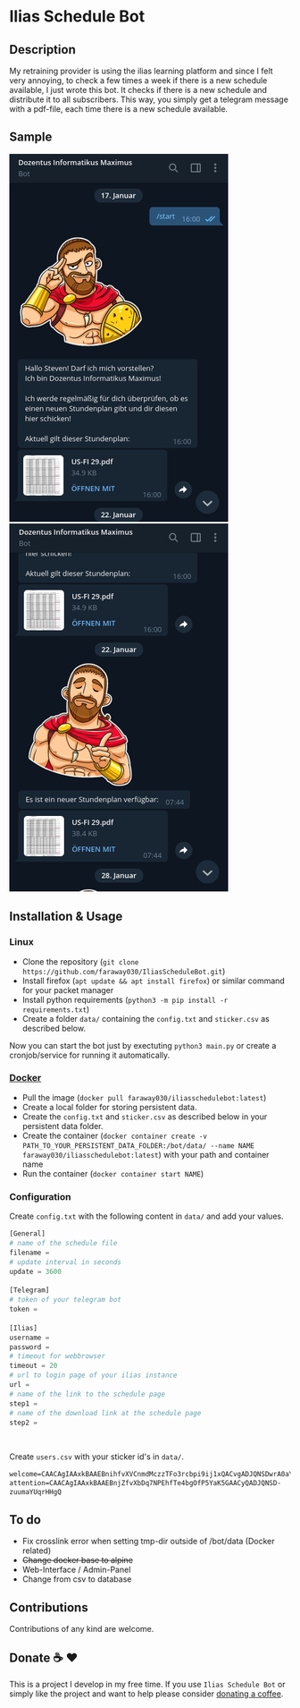 # Ilias Schedule Bot

## Description
My retraining provider is using the ilias learning platform and since I felt very annoying, to check a few times a week if there is a new schedule available, I just wrote this bot. It checks if there is a new schedule and distribute it to all subscribers. This way, you simply get a telegram message with a pdf-file, each time there is a new schedule available.

## Sample
![Demo PNG Image](https://github.com/faraway030/IliasScheduleBot/raw/master/demo.png) ![Demo PNG Image](https://github.com/faraway030/IliasScheduleBot/raw/master/demo2.png)

## Installation & Usage
### Linux
- Clone the repository (`git clone https://github.com/faraway030/IliasScheduleBot.git`)
- Install firefox (`apt update && apt install firefox`) or similar command for your packet manager
- Install python requirements (`python3 -m pip install -r requirements.txt`)
- Create a folder `data/` containing the `config.txt` and `sticker.csv` as described below. 

Now you can start the bot just by exectuting `python3 main.py` or create a cronjob/service for running it automatically.

###  [Docker](https://hub.docker.com/r/faraway030/iliasschedulebot)
- Pull the image (`docker pull faraway030/iliasschedulebot:latest`)
- Create a local folder for storing persistent data.
- Create the `config.txt` and `sticker.csv` as described below in your persistent data folder.
- Create the container (`docker container create -v PATH_TO_YOUR_PERSISTENT_DATA_FOLDER:/bot/data/ --name NAME faraway030/iliasschedulebot:latest`) with your path and container name
- Run the container (`docker container start NAME`)

### Configuration
Create `config.txt` with the following content in `data/` and add your values.

```python
[General]
# name of the schedule file
filename =
# update interval in seconds
update = 3600

[Telegram]
# token of your telegram bot
token = 

[Ilias]
username = 
password = 
# timeout for webbrowser
timeout = 20
# url to login page of your ilias instance
url = 
# name of the link to the schedule page
step1 = 
# name of the download link at the schedule page
step2 = 
```
<br>

Create `users.csv` with your sticker id's in `data/`.

```
welcome=CAACAgIAAxkBAAEBnihfvXVCnmdMczzTFo3rcbpi9ij1xQACvgADJQNSDwrA0aYECcLxHgQ
attention=CAACAgIAAxkBAAEBnjZfvXbDq7NPEhfTe4bgOfP5YaK5GAACyQADJQNSD-zuumaYUqrHHgQ
```

## To do

- Fix crosslink error when setting tmp-dir outside of /bot/data (Docker related)
- ~~Change docker base to alpine~~
- Web-Interface / Admin-Panel
- Change from csv to database

## Contributions
Contributions of any kind are welcome.

## Donate :coffee: :hearts:

This is a project I develop in my free time. If you use `Ilias Schedule Bot` or simply like the project and want to help please consider [donating a coffee](https://www.buymeacoffee.com/teyifigoda).